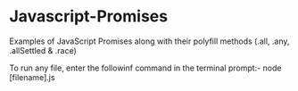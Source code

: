 # Javascript-Promises
Examples of JavaScript Promises along with their polyfill methods (.all, .any, .allSettled &amp; .race)

To run any file, enter the followinf command in the terminal prompt:-
node [filename].js